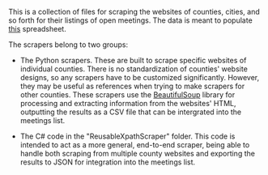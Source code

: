 This is a collection of files for scraping the websites of counties, cities, and so forth for their listings of open meetings.  The data is meant to populate [this](https://docs.google.com/spreadsheets/d/1MOgzArardJB3TeZAEys9UewUqZUG7jgI08GbSdMNOcc/edit?usp=sharing) spreadsheet.

The scrapers belong to two groups:
- The Python scrapers.  These are built to scrape specific websites of individual counties.  There is no standardization of counties' website designs, so any scrapers have to be customized significantly.  However, they may be useful as references when trying to make scrapers for other counties.  These scrapers use the [BeautifulSoup](https://www.crummy.com/software/BeautifulSoup/bs4/doc/#) library for processing and extracting information from the websites' HTML, outputting the results as a CSV file that can be intergrated into the meetings list.

- The C# code in the "ReusableXpathScraper" folder.  This code is intended to act as a more general, end-to-end scraper, being able to handle both scraping from multiple county websites and exporting the results to JSON for integration into the meetings list.
